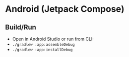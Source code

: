 # Android (Jetpack Compose)

## Build/Run
- Open in Android Studio or run from CLI:
- `./gradlew :app:assembleDebug`
- `./gradlew :app:installDebug`
